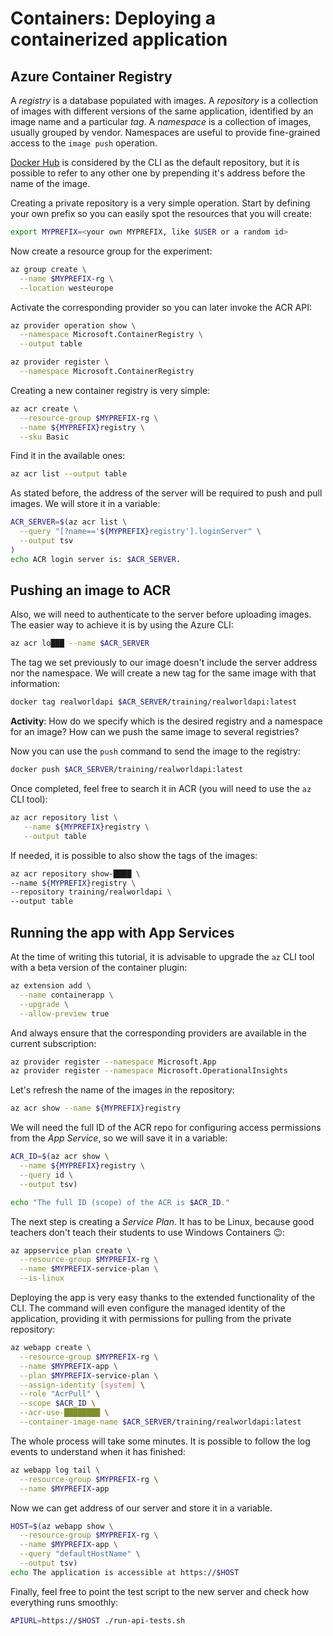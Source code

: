 # Containers: Deploying a containerized application

## Azure Container Registry

A *registry* is a database populated with images. A *repository* is a collection of images with different versions of the same application, identified by an image name and a particular *tag*. A *namespace* is a collection of images, usually grouped by vendor. Namespaces are useful to provide fine-grained access to the `image push` operation.

[Docker Hub](https://hub.docker.com/) is considered by the CLI as the default repository, but it is possible to refer to any other one by prepending it's address before the name of the image.

Creating a private repository is a very simple operation. Start by defining your own prefix so you can easily spot the resources that you will create:

```bash
export MYPREFIX=<your own MYPREFIX, like $USER or a random id>
```

Now create a resource group for the experiment:

```bash
az group create \
  --name $MYPREFIX-rg \
  --location westeurope
```

Activate the corresponding provider so you can later invoke the ACR API:

```bash
az provider operation show \
  --namespace Microsoft.ContainerRegistry \
  --output table

az provider register \
  --namespace Microsoft.ContainerRegistry
```

Creating a new container registry is very simple:

```bash
az acr create \
  --resource-group $MYPREFIX-rg \
  --name ${MYPREFIX}registry \
  --sku Basic
```

Find it in the available ones:

```bash
az acr list --output table
```

As stated before, the address of the server will be required to push and pull images. We will store it in a variable:

```bash
ACR_SERVER=$(az acr list \
  --query "[?name=='${MYPREFIX}registry'].loginServer" \
  --output tsv
)
echo ACR login server is: $ACR_SERVER.
```

## Pushing an image to ACR

Also, we will need to authenticate to the server before uploading images. The easier way to achieve it is by using the Azure CLI:

```bash
az acr lo███ --name $ACR_SERVER
```

The tag we set previously to our image doesn't include the server address nor the namespace. We will create a new tag for the same image with that information:

```bash
docker tag realworldapi $ACR_SERVER/training/realworldapi:latest
```

**Activity**: How do we specify which is the desired registry and a namespace for an image? How can we push the same image to several registries?

Now you can use the `push` command to send the image to the registry:

```bash
docker push $ACR_SERVER/training/realworldapi:latest
```

Once completed, feel free to search it in ACR (you will need to use the `az` CLI tool):

```bash
az acr repository list \
   --name ${MYPREFIX}registry \
   --output table
```

If needed, it is possible to also show the tags of the images:

```bash
az acr repository show-████ \
--name ${MYPREFIX}registry \
--repository training/realworldapi \
--output table
```

## Running the app with App Services

At the time of writing this tutorial, it is advisable to upgrade the `az` CLI tool with a beta version of the container plugin:

```bash
az extension add \
  --name containerapp \
  --upgrade \
  --allow-preview true
```

And always ensure that the corresponding providers are available in the current subscription:

```bash
az provider register --namespace Microsoft.App
az provider register --namespace Microsoft.OperationalInsights
```

Let's refresh the name of the images in the repository:

```bash
az acr show --name ${MYPREFIX}registry 
```

We will need the full ID of the ACR repo for configuring access permissions from the *App Service*, so we will save it in a variable:

```bash
ACR_ID=$(az acr show \
  --name ${MYPREFIX}registry \
  --query id \
  --output tsv)

echo "The full ID (scope) of the ACR is $ACR_ID."
```

The next step is creating a *Service Plan*. It has to be Linux, because good teachers don't teach their students to use Windows Containers 😉:


```bash
az appservice plan create \
  --resource-group $MYPREFIX-rg \
  --name $MYPREFIX-service-plan \
  --is-linux
```

Deploying the app is very easy thanks to the extended functionality of the CLI. The command will even configure the managed identity of the application, providing it with permissions for pulling from the private repository:

```bash
az webapp create \
  --resource-group $MYPREFIX-rg \
  --name $MYPREFIX-app \
  --plan $MYPREFIX-service-plan \
  --assign-identity [system] \
  --role "AcrPull" \
  --scope $ACR_ID \
  --acr-use-████████ \
  --container-image-name $ACR_SERVER/training/realworldapi:latest
```

The whole process will take some minutes. It is possible to follow the log events to understand when it has finished:

```bash
az webapp log tail \
  --resource-group $MYPREFIX-rg \
  --name $MYPREFIX-app
```

Now we can get address of our server and store it in a variable.

```bash
HOST=$(az webapp show \
  --resource-group $MYPREFIX-rg \
  --name $MYPREFIX-app \
  --query "defaultHostName" \
  --output tsv)
echo The application is accessible at https://$HOST
```

Finally, feel free to point the test script to the new server and check how everything runs smoothly:

```bash
APIURL=https://$HOST ./run-api-tests.sh
```

